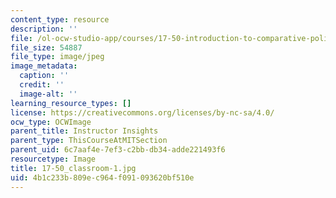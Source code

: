 ```yaml
---
content_type: resource
description: ''
file: /ol-ocw-studio-app/courses/17-50-introduction-to-comparative-politics-spring-2014/4b1c233b809ec964f091093620bf510e_17-50_classroom-1.jpg
file_size: 54887
file_type: image/jpeg
image_metadata:
  caption: ''
  credit: ''
  image-alt: ''
learning_resource_types: []
license: https://creativecommons.org/licenses/by-nc-sa/4.0/
ocw_type: OCWImage
parent_title: Instructor Insights
parent_type: ThisCourseAtMITSection
parent_uid: 6c7aaf4e-7ef3-c2bb-db34-adde221493f6
resourcetype: Image
title: 17-50_classroom-1.jpg
uid: 4b1c233b-809e-c964-f091-093620bf510e
---
```


